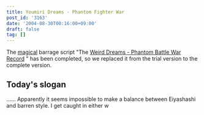 ```yaml
---
title: Youmiri Dreams - Phantom Fighter War
post_id: '3163'
date: '2004-08-30T00:16:00+09:00'
draft: false
tag: []
---
```


The [magical](/tag/touhou-pcb-g) barrage script "The [Weird Dreams - Phantom Battle War Record](/tag/touhou-pcb-g) " has been completed, so we replaced it from the trial version to the complete version.

## Today's slogan

...... Apparently it seems impossible to make a balance between Eiyashashi and barren style. I get caught in either w